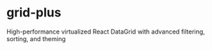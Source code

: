 # grid-plus
 High-performance virtualized React DataGrid with advanced filtering, sorting, and theming
